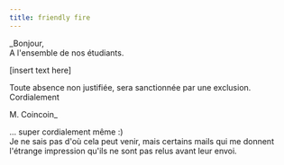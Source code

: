 ```yaml
---
title: friendly fire
---
```


_Bonjour,  
A l'ensemble de nos étudiants.

[insert text here]

Toute absence non justifiée, sera sanctionnée par une exclusion.  
Cordialement

M. Coincoin_

... super cordialement même :)  
Je ne sais pas d'où cela peut venir, mais certains mails qui me donnent
l'étrange impression qu'ils ne sont pas relus avant leur envoi.

